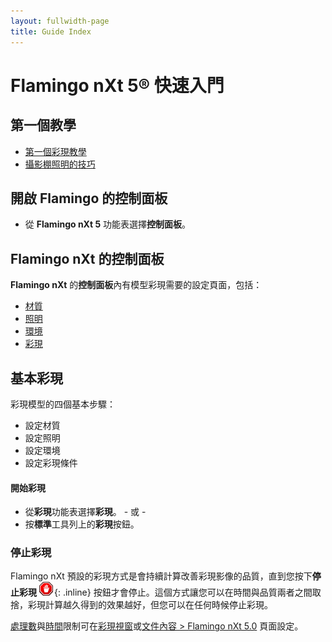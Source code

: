 ```yaml
---
layout: fullwidth-page
title: Guide Index
---
```


<!-- TODO: Links to update: "First Rendering Tutorial" and everything below "Rendering Basics" -->

# Flamingo nXt 5® 快速入門

## 第一個教學
* [第一個彩現教學]({{site.baseurl}}/{{page.language}}/flamingo/5/guides/getting-started-tutorial.html)
* [攝影棚照明的技巧]({{site.baseurl}}/{{page.language}}/flamingo/5/guides/studio-lighting-basics.html)

## 開啟 Flamingo 的控制面板
  * 從 **Flamingo nXt 5** 功能表選擇**控制面板**。

## Flamingo nXt 的控制面板
**Flamingo nXt** 的**控制面板**內有模型彩現需要的設定頁面，包括：

 *  [材質]({{site.baseurl}}/{{page.language}}/flamingo/5/help/libraries.html#material)
 *  [照明]({{site.baseurl}}/{{page.language}}/flamingo/5/help/lighting-tab.html)
 *  [環境]({{site.baseurl}}/{{page.language}}/flamingo/5/help/environment-tab.html)
 *  [彩現]({{site.baseurl}}/{{page.language}}/flamingo/5/help/render-tab.html)

## 基本彩現

彩現模型的四個基本步驟：

 *  設定材質
 *  設定照明
 *  設定環境
 *  設定彩現條件

#### 開始彩現

 * 從**彩現**功能表選擇**彩現**。
           - 或 -
 * 按**標準**工具列上的**彩現**按鈕。

### 停止彩現


Flamingo nXt 預設的彩現方式是會持續計算改善彩現影像的品質，直到您按下**停止彩現** ![images/stop.png](images/stop.png){: .inline} 按鈕才會停止。這個方式讓您可以在時間與品質兩者之間取捨，彩現計算越久得到的效果越好，但您可以在任何時候停止彩現。


[處理數](..\render\render-window.html#number-of-passes)與[時間](..\render\render-window.html#time)限制可在[彩現視窗](..\render\render-window.html)或[文件內容 &gt; Flamingo nXt 5.0](..\render\documentproperties-flamingo.html) 頁面設定。

&#160;
